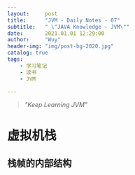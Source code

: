 ```yaml
---
layout:     post
title:      "JVM - Daily Notes - 07"
subtitle:   " \"JAVA Knowledge - JVM\""
date:       2021.01.01 12:29:00
author:     "Wuy"
header-img: "img/post-bg-2020.jpg"
catalog: true
tags:
    - 学习笔记
    - 读书
    - JVM

---
```


> *"Keep Learning JVM"*

# 虚拟机栈

## 栈帧的内部结构


